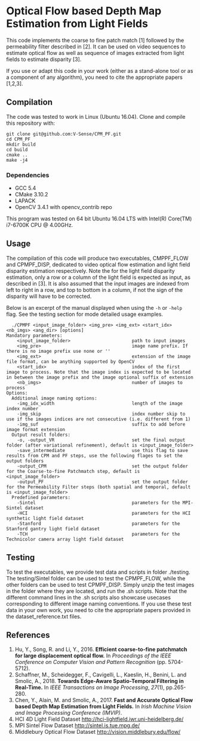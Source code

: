 # Optical Flow based Depth Map Estimation from Light Fields

This code implements the coarse to fine patch match [1] followed by the permeability filter described in [2]. It can be used on video sequences to estimate optical flow as well as sequence of images extracted from light fields to estimate disparity [3].

If you use or adapt this code in your work (either as a stand-alone tool or as a component of any algorithm), you need to cite the appropriate papers [1,2,3].

## Compilation 

The code was tested to work in Linux (Ubuntu 16.04). Clone and compile this repository with:

```
git clone git@github.com:V-Sense/CPM_PF.git
cd CPM_PF
mkdir build
cd build
cmake ..
make -j4
```

### Dependencies

- GCC 5.4
- CMake 3.10.2
- LAPACK
- OpenCV 3.4.1 with opencv_contrib repo

This program was tested on 64 bit Ubuntu 16.04 LTS with Intel(R) Core(TM) i7-6700K CPU @ 4.00GHz.

## Usage

The compilation of this code will produce two executables, CMPPF_FLOW and CPMPF_DISP, dedicated to video optical flow estimation and light field disparity estimation respectively. Note the for the light field disparity estimation, only a row or a column of the light field is expected as input, as described in [3]. It is also assumed that the input images are indexed from left to right in a row, and top to bottom in a column, if not the sign of the disparity will have to be corrected.

Below is an excerpt of the manual displayed when using the `-h` or `-help` flag. See the testing section for mode detailed usage examples.

```
  ./CPMPF <input_image_folder> <img_pre> <img_ext> <start_idx> <nb_imgs> <ang_dir> [options]
Mandatory parameters:
    <input_image_folder>                       path to input images
    <img_pre>                                  image name prefix. If there is no image prefix use none or ''
    <img_ext>                                  extension of the image file format, can be anything supported by OpenCV
    <start_idx>                                index of the first image to process. Note that the image index is expected to be located in between the image prefix and the image optional suffix of extension
    <nb_imgs>                                  number of images to process
Options:
  Additional image naming options:
    -img_idx_width                             length of the image index number
    -img_skip                                  index number skip to use if the images indices are not consecutive (i.e. different from 1)
    -img_suf                                   suffix to add before image format extension
  Output result folders:
    -o, -output_VR                             set the final output folder (after variational refinement), default is <input_image_folder>
    -save_intermediate                         use this flag to save results from CPM and PF steps, use the following flages to set the output folders
    -output_CPM                                set the output folder for the Coarse-to-fine Patchmatch step, default is <input_image_folder>
    -output_PF                                 set the output folder for the Permeability Filter steps (both spatial and temporal, default is <input_image_folder>
  Predefined parameters:
    -Sintel                                    parameters for the MPI-Sintel dataset
    -HCI                                       parameters for the HCI synthetic light field dataset
    -Stanford                                  parameters for the Stanford gantry light field dataset
    -TCH                                       parameters for the Technicolor camera array light field dataset
```



## Testing

To test the executables, we provide test data and scripts in folder ./testing.
The testing/Sintel folder can be used to test the CPMPF_FLOW, while the other folders can be used to test CPMPF_DISP.
Simply unzip the test images in the folder where they are located, and run the .sh scripts. Note that the different command lines in the .sh scripts also showcase usecases corresponding to different image naming conventions.
If you use these test data in your own work, you need to cite the appropriate papers provided in the dataset_reference.txt files.

## References

1. Hu, Y., Song, R. and Li, Y., 2016. **Efficient coarse-to-fine patchmatch for large displacement optical flow.** In *Proceedings of the IEEE Conference on Computer Vision and Pattern Recognition* (pp. 5704-5712).
2. Schaffner, M., Scheidegger, F., Cavigelli, L., Kaeslin, H., Benini, L. and Smolic, A., 2018. **Towards Edge-Aware Spatio-Temporal Filtering in Real-Time.** In *IEEE Transactions on Image Processing*, *27*(1), pp.265-280.
3. Chen, Y., Alain, M. and Smolic, A., 2017. **Fast and Accurate Optical Flow based Depth Map Estimation from Light Fields.** In *Irish Machine Vision and Image Processing Conference (IMVIP)*.
4. HCI 4D Light Field Dataset http://hci-lightfield.iwr.uni-heidelberg.de/
5. MPI Sintel Flow Dataset http://sintel.is.tue.mpg.de/
6. Middlebury Optical Flow Dataset http://vision.middlebury.edu/flow/